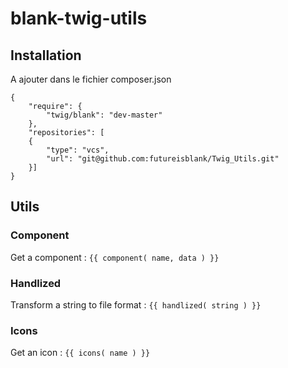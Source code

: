 # blank-twig-utils

## Installation

A ajouter dans le fichier composer.json
```
{
    "require": {
        "twig/blank": "dev-master"
    },
    "repositories": [
    {
        "type": "vcs",
        "url": "git@github.com:futureisblank/Twig_Utils.git"
    }]
}
```

## Utils

### Component

Get a component :
``` {{ component( name, data ) }} ```

### Handlized

Transform a string to file format :
``` {{ handlized( string ) }} ```

### Icons

Get an icon : 
``` {{ icons( name ) }} ```

